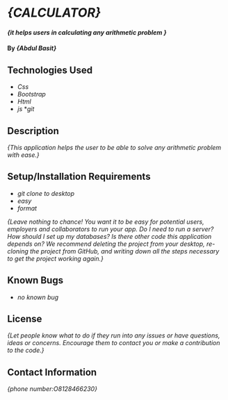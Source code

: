 # _{CALCULATOR}_

#### _{it helps users in calculating any arithmetic problem }_

#### By _**{Abdul Basit}**_

## Technologies Used

* _Css_
* _Bootstrap_
* _Html_
* _js_
*_git_

## Description

_{This application helps the user to be able to solve any arithmetic problem with ease.}_

## Setup/Installation Requirements

* _git clone to desktop_
* _easy_
* _format_

_{Leave nothing to chance! You want it to be easy for potential users, employers and collaborators to run your app. Do I need to run a server? How should I set up my databases? Is there other code this application depends on? We recommend deleting the project from your desktop, re-cloning the project from GitHub, and writing down all the steps necessary to get the project working again.}_

## Known Bugs

* _no known bug_

## License

_{Let people know what to do if they run into any issues or have questions, ideas or concerns.  Encourage them to contact you or make a contribution to the code.}_

## Contact Information

_{phone number:O8128466230}_
